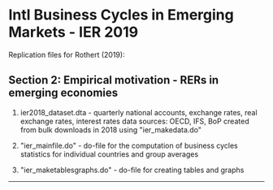 # Intl Business Cycles in Emerging Markets - IER 2019
Replication files for Rothert (2019): 

Section 2: Empirical motivation - RERs in emerging economies
----------------------------------------------------------------------------------------------------------------------------------
1) ier2018_dataset.dta - quarterly national accounts, exchange rates, real exchange rates, interest rates data
sources: OECD, IFS, BoP
created from bulk downloads in 2018 using "ier_makedata.do"

2) "ier_mainfile.do" - do-file for the computation of business cycles statistics for individual countries and group averages

3) "ier_maketablesgraphs.do" - do-file for creating tables and graphs
----------------------------------------------------------------------------------------------------------------------------------
